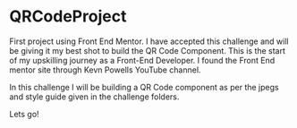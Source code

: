 # QRCodeProject
First project using Front End Mentor. I have accepted this challenge and will be giving it my best shot to build the QR Code Component.
This is the start of my upskilling journey as a Front-End Developer. I found the Front End mentor site through Kevn Powells YouTube channel. 

In this challenge I will be building a QR Code component as per the jpegs and style guide given in the challenge folders.

Lets go!
